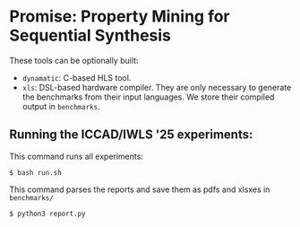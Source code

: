 # Promise: Property Mining for Sequential Synthesis

These tools can be optionally built: 
- `dynamatic`: C-based HLS tool.
- `xls`: DSL-based hardware compiler.
They are only necessary to generate the benchmarks from their input languages.
We store their compiled output in `benchmarks`.

## Running the ICCAD/IWLS '25 experiments:

This command runs all experiments:

```
$ bash run.sh
```

This command parses the reports and save them as pdfs and xlsxes in
`benchmarks/`

```
$ python3 report.py
```